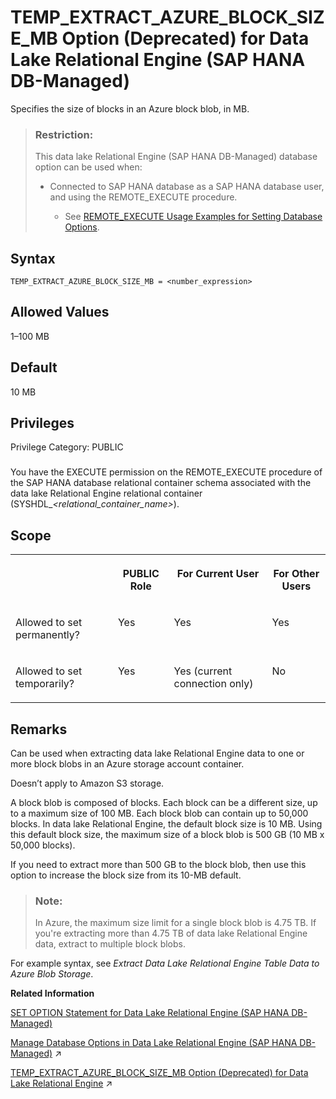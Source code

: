 <!-- loio802669466312448eb96e92e1270a5fa8 -->

# TEMP\_EXTRACT\_AZURE\_BLOCK\_SIZE\_MB Option \(Deprecated\) for Data Lake Relational Engine \(SAP HANA DB-Managed\)

Specifies the size of blocks in an Azure block blob, in MB.



> ### Restriction:  
> This data lake Relational Engine \(SAP HANA DB-Managed\) database option can be used when:
> 
> -   Connected to SAP HANA database as a SAP HANA database user, and using the REMOTE\_EXECUTE procedure.
> 
>     -   See [REMOTE\_EXECUTE Usage Examples for Setting Database Options](remote-execute-usage-examples-for-setting-database-options-0023bea.md).



<a name="loio802669466312448eb96e92e1270a5fa8__section_frq_j5h_mrb"/>

## Syntax

```
TEMP_EXTRACT_AZURE_BLOCK_SIZE_MB = <number_expression>
```



<a name="loio802669466312448eb96e92e1270a5fa8__section_b41_k5h_mrb"/>

## Allowed Values

1–100 MB



<a name="loio802669466312448eb96e92e1270a5fa8__section_nqp_k5h_mrb"/>

## Default

10 MB



<a name="loio802669466312448eb96e92e1270a5fa8__section_lys_svc_dxb"/>

## Privileges

Privilege Category: PUBLIC



### 

You have the EXECUTE permission on the REMOTE\_EXECUTE procedure of the SAP HANA database relational container schema associated with the data lake Relational Engine relational container \(SYSHDL\_*<relational\_container\_name\>*\).



<a name="loio802669466312448eb96e92e1270a5fa8__section_rrf_l5h_mrb"/>

## Scope


<table>
<tr>
<th valign="top">

 



</th>
<th valign="top">

PUBLIC Role



</th>
<th valign="top">

For Current User



</th>
<th valign="top">

For Other Users



</th>
</tr>
<tr>
<td valign="top">

Allowed to set permanently?



</td>
<td valign="top">

Yes



</td>
<td valign="top">

Yes



</td>
<td valign="top">

Yes



</td>
</tr>
<tr>
<td valign="top">

Allowed to set temporarily?



</td>
<td valign="top">

Yes



</td>
<td valign="top">

Yes \(current connection only\)



</td>
<td valign="top">

No



</td>
</tr>
</table>



<a name="loio802669466312448eb96e92e1270a5fa8__section_wzx_l5h_mrb"/>

## Remarks

Can be used when extracting data lake Relational Engine data to one or more block blobs in an Azure storage account container.

Doesn’t apply to Amazon S3 storage.

A block blob is composed of blocks. Each block can be a different size, up to a maximum size of 100 MB. Each block blob can contain up to 50,000 blocks. In data lake Relational Engine, the default block size is 10 MB. Using this default block size, the maximum size of a block blob is 500 GB \(10 MB x 50,000 blocks\).

If you need to extract more than 500 GB to the block blob, then use this option to increase the block size from its 10-MB default.

> ### Note:  
> In Azure, the maximum size limit for a single block blob is 4.75 TB. If you're extracting more than 4.75 TB of data lake Relational Engine data, extract to multiple block blobs.

For example syntax, see *Extract Data Lake Relational Engine Table Data to Azure Blob Storage*.

**Related Information**  


[SET OPTION Statement for Data Lake Relational Engine \(SAP HANA DB-Managed\)](../030-sql-statements/set-option-statement-for-data-lake-relational-engine-sap-hana-db-managed-84a37a4.md "Changes options that affect the behavior of the database and its compatibility with Transact-SQL. Setting the value of an option can change the behavior for all users or an individual user, in either a temporary or permanent scope.")

[Manage Database Options in Data Lake Relational Engine (SAP HANA DB-Managed)](https://help.sap.com/viewer/9220e7fec0fe4503b5c5a6e21d584e63/2023_1_QRC/en-US/964f12eb2961478b8205f5bfd8ee2ec6.html "Data lake Relational Engine database options are configurable settings that change the way the data lake Relational Engine database behaves or performs.") :arrow_upper_right:

[TEMP_EXTRACT_AZURE_BLOCK_SIZE_MB Option (Deprecated) for Data Lake Relational Engine](https://help.sap.com/viewer/19b3964099384f178ad08f2d348232a9/2023_1_QRC/en-US/36c211c5896e4b88ad8d275a785615f8.html "Specifies the size of blocks in an Azure block blob, in MB.") :arrow_upper_right:

